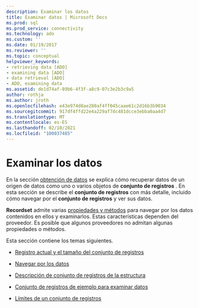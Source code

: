 ```yaml
---
description: Examinar los datos
title: Examinar datos | Microsoft Docs
ms.prod: sql
ms.prod_service: connectivity
ms.technology: ado
ms.custom: ''
ms.date: 01/19/2017
ms.reviewer: ''
ms.topic: conceptual
helpviewer_keywords:
- retrieving data [ADO]
- examining data [ADO]
- data retrieval [ADO]
- ADO, examining data
ms.assetid: de1d74af-89b6-4f3f-a8c9-07c3e2b3c9a5
author: rothja
ms.author: jroth
ms.openlocfilehash: e43e974d8ae280af4ff045caae61c2d16b3b9034
ms.sourcegitcommit: 917df4ffd22e4a229af7dc481dcce3ebba0aa4d7
ms.translationtype: MT
ms.contentlocale: es-ES
ms.lasthandoff: 02/10/2021
ms.locfileid: "100037485"
---
```

# <a name="examining-data"></a>Examinar los datos
En la sección [obtención de datos](./getting-data.md) se explica cómo recuperar datos de un origen de datos como uno o varios objetos de **conjunto de registros** . En esta sección se describe el **conjunto de registros** con más detalle, incluido cómo navegar por el **conjunto de registros** y ver sus datos.  
  
 **Recordset** admite varias [propiedades y métodos](../../reference/ado-api/recordset-object-properties-methods-and-events.md) para navegar por los datos contenidos en ellos y examinarlos. Estas características dependen del proveedor. Es posible que algunos proveedores no admitan algunas propiedades o métodos.  
  
 Esta sección contiene los temas siguientes.  
  
-   [Registro actual y el tamaño del conjunto de registros](./current-record-and-size-of-recordset.md)  
  
-   [Navegar por los datos](./navigating-through-data.md)  
  
-   [Descripción de conjunto de registros de la estructura](./understanding-recordset-structure.md)  
  
-   [Conjunto de registros de ejemplo para examinar datos](./sample-recordset-for-examining-data.md)  
  
-   [Límites de un conjunto de registros](./boundaries-of-a-recordset.md)
